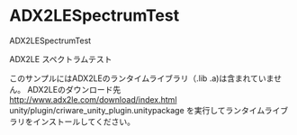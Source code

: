 # ADX2LESpectrumTest
ADX2LESpectrumTest

ADX2LE スペクトラムテスト  

このサンプルにはADX2LEのランタイムライブラリ（.lib .a)は含まれていません。 
ADX2LEのダウンロード先　http://www.adx2le.com/download/index.html  
unity/plugin/criware_unity_plugin.unitypackage
を実行してランタイムライブラリをインストールしてください。


